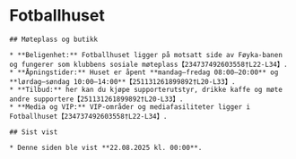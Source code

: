 # Fotballhuset

    ## Møteplass og butikk

    * **Beligenhet:** Fotballhuset ligger på motsatt side av Føyka‑banen og fungerer som klubbens sosiale møteplass【234737492603558†L22-L34】.
    * **Åpningstider:** Huset er åpent **mandag–fredag 08:00–20:00** og **lørdag–søndag 10:00–14:00**【251131261899892†L20-L33】.
    * **Tilbud:** her kan du kjøpe supporterutstyr, drikke kaffe og møte andre supportere【251131261899892†L20-L33】.
    * **Media og VIP:** VIP‑områder og mediafasiliteter ligger i Fotballhuset【234737492603558†L22-L34】.

    ## Sist vist

    * Denne siden ble vist **22.08.2025 kl. 00:00**.